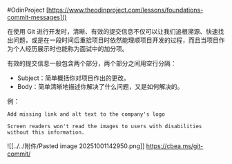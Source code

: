 #OdinProject 
[https://www.theodinproject.com/lessons/foundations-commit-messages]()

在使用 Git 进行开发时，清晰、有效的提交信息不仅可以让我们追根溯源、快速找出问题，或是在一段时间后重拾项目时依然能理顺项目开发的过程，而且当项目作为个人经历展示时也能称为面试中的加分项。

有效的提交信息一般包含两个部分，两个部分之间用空行分隔：
- Subject：简单概括你对项目作出的更改。
- Body：简单清晰地描述你解决了什么问题，又是如何解决的。

例：
```git
Add missing link and alt text to the company's logo

Screen readers won't read the images to users with disabilities without this information.
```

![[../../附件/Pasted image 20251001142950.png]]
https://cbea.ms/git-commit/